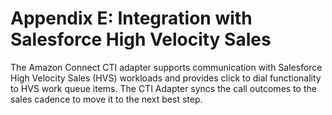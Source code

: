 <h1> Appendix E: Integration with Salesforce High Velocity Sales </h1>

The Amazon Connect CTI adapter supports communication with Salesforce
High Velocity Sales (HVS) workloads and provides click to dial
functionality to HVS work queue items. The CTI Adapter syncs the call
outcomes to the sales cadence to move it to the next best step.